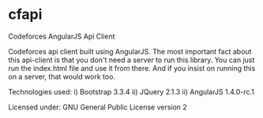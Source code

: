 # cfapi
Codeforces AngularJS Api Client

Codeforces api client built using AngularJS. The most important fact about this api-client is that you don't need a server to run this library. You can just run the index.html file and use it from there. And if you insist on running this on a server, that would work too.

Technologies used:
i) Bootstrap 3.3.4
ii) JQuery 2.1.3
ii) AngularJS 1.4.0-rc.1

Licensed under: GNU General Public License version 2
